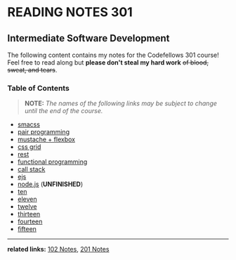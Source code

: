 # READING NOTES 301
## Intermediate Software Development
The following content contains my notes for the Codefellows 301 course! Feel free to read along but **please don't steal my hard work** ~~of blood, sweat, and tears~~. 

### Table of Contents
> **NOTE:** *The names of the following links may be subject to change until the end of the course.*

- [smacss](smacss.md)
- [pair programming](pairprogramming.md)
- [mustache + flexbox](mustache-flexbox.md)
- [css grid](cssgrid.md)
- [rest](rest.md)
- [functional programming](fp.md)
- [call stack](callstack.md)
- [ejs](ejs.md)
- [node.js](nodejs.md) (**UNFINISHED**)
- [ten](link)
- [eleven](link)
- [twelve](link)
- [thirteen](link)
- [fourteen](link)
- [fifteen](link)

---

**related links:** [102 Notes](https://kimlensico.github.io/reading-notes/), [201 Notes](https://kimlensico.github.io/readingnotes-201/)